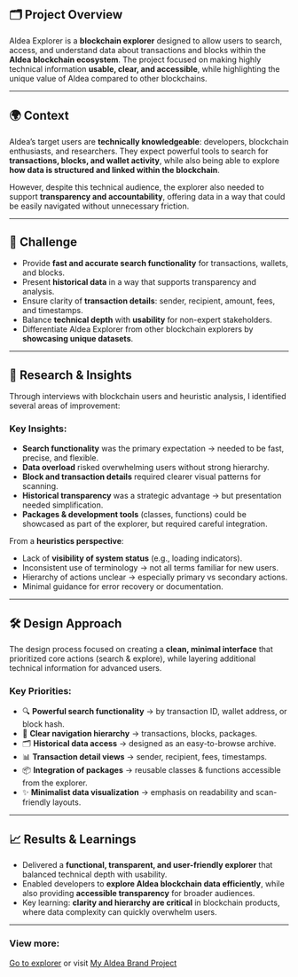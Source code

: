 ## 🗂 Project Overview

Aldea Explorer is a **blockchain explorer** designed to allow users to search, access, and understand data about transactions and blocks within the **Aldea blockchain ecosystem**.
The project focused on making highly technical information **usable, clear, and accessible**, while highlighting the unique value of Aldea compared to other blockchains.

---

## 🌍 Context

Aldea’s target users are **technically knowledgeable**: developers, blockchain enthusiasts, and researchers. They expect powerful tools to search for **transactions, blocks, and wallet activity**, while also being able to explore **how data is structured and linked within the blockchain**.

However, despite this technical audience, the explorer also needed to support **transparency and accountability**, offering data in a way that could be easily navigated without unnecessary friction.

---

## 🎯 Challenge

- Provide **fast and accurate search functionality** for transactions, wallets, and blocks.
- Present **historical data** in a way that supports transparency and analysis.
- Ensure clarity of **transaction details**: sender, recipient, amount, fees, and timestamps.
- Balance **technical depth** with **usability** for non-expert stakeholders.
- Differentiate Aldea Explorer from other blockchain explorers by **showcasing unique datasets**.

---

## 🔎 Research & Insights

Through interviews with blockchain users and heuristic analysis, I identified several areas of improvement:

### Key Insights:

- **Search functionality** was the primary expectation → needed to be fast, precise, and flexible.
- **Data overload** risked overwhelming users without strong hierarchy.
- **Block and transaction details** required clearer visual patterns for scanning.
- **Historical transparency** was a strategic advantage → but presentation needed simplification.
- **Packages & development tools** (classes, functions) could be showcased as part of the explorer, but required careful integration.

From a **heuristics perspective**:

- Lack of **visibility of system status** (e.g., loading indicators).
- Inconsistent use of terminology → not all terms familiar for new users.
- Hierarchy of actions unclear → especially primary vs secondary actions.
- Minimal guidance for error recovery or documentation.

---

## 🛠 Design Approach

The design process focused on creating a **clean, minimal interface** that prioritized core actions (search & explore), while layering additional technical information for advanced users.

### Key Priorities:

- 🔍 **Powerful search functionality** → by transaction ID, wallet address, or block hash.
- 🧭 **Clear navigation hierarchy** → transactions, blocks, packages.
- 🗂️ **Historical data access** → designed as an easy-to-browse archive.
- 📊 **Transaction detail views** → sender, recipient, fees, timestamps.
- 📦 **Integration of packages** → reusable classes & functions accessible from the explorer.
- ✨ **Minimalist data visualization** → emphasis on readability and scan-friendly layouts.

---

## 📈 Results & Learnings

- Delivered a **functional, transparent, and user-friendly explorer** that balanced technical depth with usability.
- Enabled developers to **explore Aldea blockchain data efficiently**, while also providing **accessible transparency** for broader audiences.
- Key learning: **clarity and hierarchy are critical** in blockchain products, where data complexity can quickly overwhelm users.

---

### View more:

[Go to explorer](https://explorer.aldeacomputer.com/) or visit [My Aldea Brand Project](/projects/aldea-branding)
